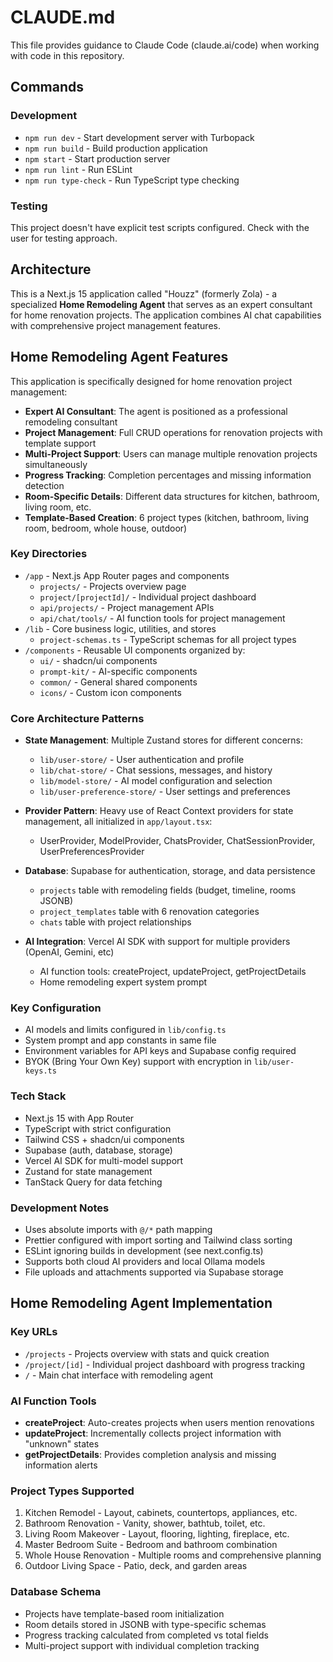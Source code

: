 # CLAUDE.md

This file provides guidance to Claude Code (claude.ai/code) when working with code in this repository.

## Commands

### Development

- `npm run dev` - Start development server with Turbopack
- `npm run build` - Build production application
- `npm start` - Start production server
- `npm run lint` - Run ESLint
- `npm run type-check` - Run TypeScript type checking

### Testing

This project doesn't have explicit test scripts configured. Check with the user for testing approach.

## Architecture

This is a Next.js 15 application called "Houzz" (formerly Zola) - a specialized **Home Remodeling Agent** that serves as an expert consultant for home renovation projects. The application combines AI chat capabilities with comprehensive project management features.

## Home Remodeling Agent Features

This application is specifically designed for home renovation project management:

- **Expert AI Consultant**: The agent is positioned as a professional remodeling consultant
- **Project Management**: Full CRUD operations for renovation projects with template support
- **Multi-Project Support**: Users can manage multiple renovation projects simultaneously
- **Progress Tracking**: Completion percentages and missing information detection
- **Room-Specific Details**: Different data structures for kitchen, bathroom, living room, etc.
- **Template-Based Creation**: 6 project types (kitchen, bathroom, living room, bedroom, whole house, outdoor)

### Key Directories

- `/app` - Next.js App Router pages and components
  - `projects/` - Projects overview page
  - `project/[projectId]/` - Individual project dashboard
  - `api/projects/` - Project management APIs
  - `api/chat/tools/` - AI function tools for project management
- `/lib` - Core business logic, utilities, and stores
  - `project-schemas.ts` - TypeScript schemas for all project types
- `/components` - Reusable UI components organized by:
  - `ui/` - shadcn/ui components
  - `prompt-kit/` - AI-specific components
  - `common/` - General shared components
  - `icons/` - Custom icon components

### Core Architecture Patterns

- **State Management**: Multiple Zustand stores for different concerns:

  - `lib/user-store/` - User authentication and profile
  - `lib/chat-store/` - Chat sessions, messages, and history
  - `lib/model-store/` - AI model configuration and selection
  - `lib/user-preference-store/` - User settings and preferences

- **Provider Pattern**: Heavy use of React Context providers for state management, all initialized in `app/layout.tsx`:

  - UserProvider, ModelProvider, ChatsProvider, ChatSessionProvider, UserPreferencesProvider

- **Database**: Supabase for authentication, storage, and data persistence
  - `projects` table with remodeling fields (budget, timeline, rooms JSONB)
  - `project_templates` table with 6 renovation categories
  - `chats` table with project relationships
- **AI Integration**: Vercel AI SDK with support for multiple providers (OpenAI, Gemini, etc)
  - AI function tools: createProject, updateProject, getProjectDetails
  - Home remodeling expert system prompt

### Key Configuration

- AI models and limits configured in `lib/config.ts`
- System prompt and app constants in same file
- Environment variables for API keys and Supabase config required
- BYOK (Bring Your Own Key) support with encryption in `lib/user-keys.ts`

### Tech Stack

- Next.js 15 with App Router
- TypeScript with strict configuration
- Tailwind CSS + shadcn/ui components
- Supabase (auth, database, storage)
- Vercel AI SDK for multi-model support
- Zustand for state management
- TanStack Query for data fetching

### Development Notes

- Uses absolute imports with `@/*` path mapping
- Prettier configured with import sorting and Tailwind class sorting
- ESLint ignoring builds in development (see next.config.ts)
- Supports both cloud AI providers and local Ollama models
- File uploads and attachments supported via Supabase storage

## Home Remodeling Agent Implementation

### Key URLs
- `/projects` - Projects overview with stats and quick creation
- `/project/[id]` - Individual project dashboard with progress tracking
- `/` - Main chat interface with remodeling agent

### AI Function Tools
- **createProject**: Auto-creates projects when users mention renovations
- **updateProject**: Incrementally collects project information with "unknown" states
- **getProjectDetails**: Provides completion analysis and missing information alerts

### Project Types Supported
1. Kitchen Remodel - Layout, cabinets, countertops, appliances, etc.
2. Bathroom Renovation - Vanity, shower, bathtub, toilet, etc.
3. Living Room Makeover - Layout, flooring, lighting, fireplace, etc.
4. Master Bedroom Suite - Bedroom and bathroom combination
5. Whole House Renovation - Multiple rooms and comprehensive planning
6. Outdoor Living Space - Patio, deck, and garden areas

### Database Schema
- Projects have template-based room initialization
- Room details stored in JSONB with type-specific schemas
- Progress tracking calculated from completed vs total fields
- Multi-project support with individual completion tracking
